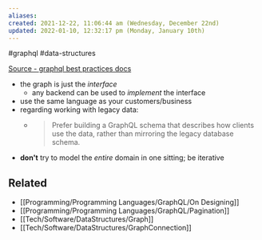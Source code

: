 ```yaml
---
aliases: 
created: 2021-12-22, 11:06:44 am (Wednesday, December 22nd)
updated: 2022-01-10, 12:32:17 pm (Monday, January 10th)
---
```

#graphql #data-structures

[Source - graphql best practices docs](https://graphql.org/learn/thinking-in-graphs/)

- the graph is just the *interface*
    - any backend can be used to *implement* the interface
- use the same language as your customers/business
- regarding working with legacy data:
    - > Prefer building a GraphQL schema that describes how clients use the data, rather than mirroring the legacy database schema.
- **don't** try to model the *entire* domain in one sitting; be iterative

## Related
- [[Programming/Programming Languages/GraphQL/On Designing]]
- [[Programming/Programming Languages/GraphQL/Pagination]]
- [[Tech/Software/DataStructures/Graph]]
- [[Tech/Software/DataStructures/GraphConnection]]